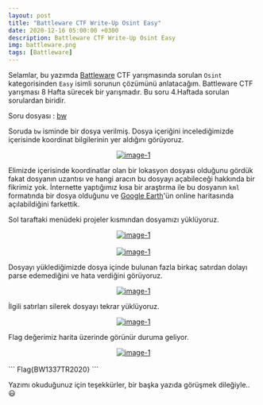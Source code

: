 ```yaml
---
layout: post
title: "Battleware CTF Write-Up Osint Easy"
date: 2020-12-16 05:00:00 +0300
description: Battleware CTF Write-Up Osint Easy
img: battleware.png
tags: [Battleware]
---
```

Selamlar, bu yazımda [Battleware] CTF yarışmasında sorulan `Osint` kategorisinden `Easy` isimli sorunun çözümünü anlatacağım. Battleware CTF yarışması 8 Hafta sürecek bir yarışmadır. Bu soru 4.Haftada sorulan sorulardan biridir.

Soru dosyası : [bw]

Soruda `bw` isminde bir dosya verilmiş. Dosya içeriğini incelediğimizde içerisinde koordinat bilgilerinin yer aldığını görüyoruz.

<center>
  <div>
      <a class="example-image-link" href="{{site.baseurl}}/assets/img/bw-10.png" data-lightbox="example-1"><img class="example-image" src="{{site.baseurl}}/assets/img/bw-10.png" alt="image-1" /></a>
	</div>
</center>

Elimizde içerisinde koordinatlar olan bir lokasyon dosyası olduğunu gördük fakat dosyanın uzantısı ve hangi aracın bu dosyayı açabileceği hakkında bir fikrimiz yok. İnternette yaptığımız kısa bir araştırma ile bu dosyanın `kml` formatında bir dosya olduğunu ve [Google Earth]'ün online haritasında açılabildiğini farkettik. 

Sol taraftaki menüdeki projeler kısmından dosyamızı yüklüyoruz.

<center>
  <div>
      <a class="example-image-link" href="{{site.baseurl}}/assets/img/bw-11.png" data-lightbox="example-1"><img class="example-image" src="{{site.baseurl}}/assets/img/bw-11.png" alt="image-1" /></a>
	</div>
</center>
<br>
<center>
  <div>
      <a class="example-image-link" href="{{site.baseurl}}/assets/img/bw-12.png" data-lightbox="example-1"><img class="example-image" src="{{site.baseurl}}/assets/img/bw-12.png" alt="image-1" /></a>
	</div>
</center>

Dosyayı yüklediğimizde dosya içinde bulunan fazla birkaç satırdan dolayı parse edemediğini ve hata verdiğini görüyoruz.

<center>
  <div>
      <a class="example-image-link" href="{{site.baseurl}}/assets/img/bw-13.png" data-lightbox="example-1"><img class="example-image" src="{{site.baseurl}}/assets/img/bw-13.png" alt="image-1" /></a>
	</div>
</center>

İlgili satırları silerek dosyayı tekrar yüklüyoruz.

<center>
  <div>
      <a class="example-image-link" href="{{site.baseurl}}/assets/img/bw-14.png" data-lightbox="example-1"><img class="example-image" src="{{site.baseurl}}/assets/img/bw-14.png" alt="image-1" /></a>
	</div>
</center>

Flag değerimiz harita üzerinde görünür duruma geliyor.

<center>
  <div>
      <a class="example-image-link" href="{{site.baseurl}}/assets/img/bw-15.png" data-lightbox="example-1"><img class="example-image" src="{{site.baseurl}}/assets/img/bw-15.png" alt="image-1" /></a>
	</div>
</center>
<br>
```
Flag{BW1337TR2020}
```

Yazımı okuduğunuz için teşekkürler, bir başka yazıda görüşmek dileğiyle.. :smiley:

[Battleware]: https://battleware.zone/
[Google Earth]: https://earth.google.com/web/
[bw]: {{site.baseurl}}/assets/files/bw
